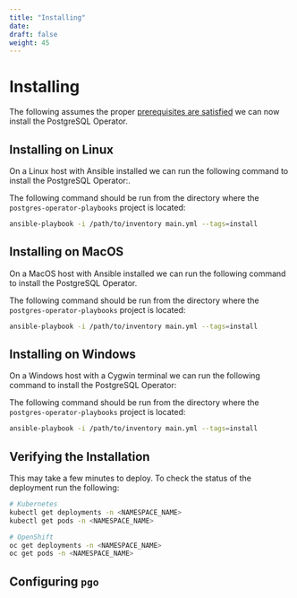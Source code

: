 ```yaml
---
title: "Installing"
date:
draft: false
weight: 45
---
```


# Installing

The following assumes the proper [prerequisites are satisfied](/getting-started/prerequisites)
we can now install the PostgreSQL Operator.

## Installing on Linux

On a Linux host with Ansible installed we can run the following command to install 
the PostgreSQL Operator:.

The following command should be run from the directory where the
`postgres-operator-playbooks` project is located:

```bash
ansible-playbook -i /path/to/inventory main.yml --tags=install
```

## Installing on MacOS

On a MacOS host with Ansible installed we can run the following command to install
the PostgreSQL Operator.

The following command should be run from the directory where the
`postgres-operator-playbooks` project is located:

```bash
ansible-playbook -i /path/to/inventory main.yml --tags=install
```

## Installing on Windows

On a Windows host with a Cygwin terminal we can run the following command to install 
the PostgreSQL Operator:

The following command should be run from the directory where the
`postgres-operator-playbooks` project is located:

```bash
ansible-playbook -i /path/to/inventory main.yml --tags=install
```

## Verifying the Installation

This may take a few minutes to deploy.  To check the status of the deployment run 
the following:

```bash
# Kubernetes
kubectl get deployments -n <NAMESPACE_NAME>
kubectl get pods -n <NAMESPACE_NAME>

# OpenShift
oc get deployments -n <NAMESPACE_NAME>
oc get pods -n <NAMESPACE_NAME>
```

## Configuring `pgo`


